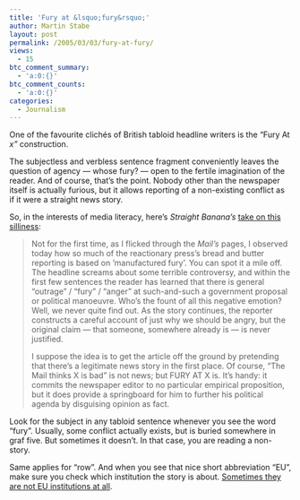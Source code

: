 ```yaml
---
title: 'Fury at &lsquo;fury&rsquo;'
author: Martin Stabe
layout: post
permalink: /2005/03/03/fury-at-fury/
views:
  - 15
btc_comment_summary:
  - 'a:0:{}'
btc_comment_counts:
  - 'a:0:{}'
categories:
  - Journalism
---
```

One of the favourite clich&eacute;s of British tabloid headline writers is the &ldquo;Fury At *x&rdquo;* construction.

The subjectless and verbless sentence fragment conveniently leaves the question of agency &mdash; whose fury? &mdash; open to the fertile imagination of the reader. And of course, that&rsquo;s the point. Nobody other than the newspaper itself is actually furious, but it allows reporting of a non-existing conflict as if it were a straight news story.

So, in the interests of media literacy, here&rsquo;s *Straight Banana&rsquo;s* [take on this silliness][1]:

> Not for the first time, as I flicked through the *Mail&rsquo;s* pages, I observed today how so much of the reactionary press&rsquo;s bread and butter reporting is based on &rsquo;manufactured fury&rsquo;. You can spot it a mile off. The headline screams about some terrible controversy, and within the first few sentences the reader has learned that there is general &#8220;outrage&#8221; / &#8220;fury&#8221; / &#8220;anger&#8221; at such-and-such a government proposal or political manoeuvre. Who&rsquo;s the fount of all this negative emotion? Well, we never quite find out. As the story continues, the reporter constructs a careful account of just why we should be angry, but the original claim &mdash; that someone, somewhere already is &mdash; is never justified.
> 
> I suppose the idea is to get the article off the ground by pretending that there&#8217;s a legitimate news story in the first place. Of course, &#8220;The Mail thinks X is bad&#8221; is not news; but FURY AT X is. It&rsquo;s handy: it commits the newspaper editor to no particular empirical proposition, but it does provide a springboard for him to further his political agenda by disguising opinion as fact.

Look for the subject in any tabloid sentence whenever you see the word &ldquo;fury&rdquo;. Usually, some conflict actually exists, but is buried somewhere in graf five. But sometimes it doesn&rsquo;t. In that case, you are reading a non-story.

Same applies for &ldquo;row&rdquo;. And when you see that nice short abbreviation &ldquo;EU&rdquo;, make sure you check which institution the story is about. [Sometimes they are not EU institutions at all][2].

 [1]: http://www.40k.org.uk/blog/2005/02/beware-manufactured-fury
 [2]: http://www.cec.org.uk/press/myths/myth140.htm
